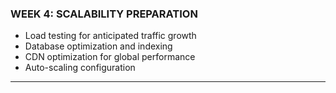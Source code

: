 ### WEEK 4: SCALABILITY PREPARATION

- Load testing for anticipated traffic growth
- Database optimization and indexing
- CDN optimization for global performance
- Auto-scaling configuration

---
